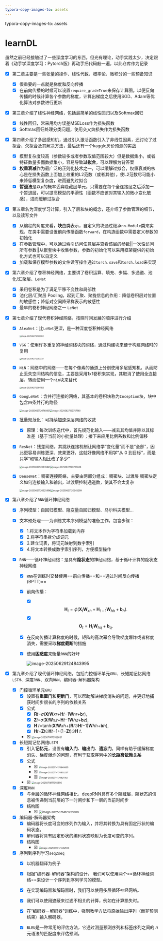 ```yaml
---
typora-copy-images-to: assets
---
```



typora-copy-images-to: assets

# learnDL
虽然之前已经接触过了一些深度学习的东西，但光有理论，动手实践太少，决定跟着《动手学深度学习：Pytorch版》再动手把代码敲一遍，以此仓库作为记录

- [x] 第二章主要是一些张量的操作、线性代数、概率论、微积分的一些预备知识
  - [x] 很重要的一点就是梯度和反向传播
  - [x] 在前向传播的时候可以设置`require_grad=True`来保存计算图，以便反向传播的时候计算各个参数的梯度，计算出梯度之后使用SGD、Adam等优化算法对参数进行更新
  
- [x] 第三章介绍了线性神经网络，包括最简单的线性回归以及Softmax回归
  - [x] 线性回归，常采用均方误差MSELoss作为损失函数
  - [x] Softmax回归处理分类问题，使用交叉熵损失作为损失函数
  
- [x] 第四章介绍了多层感知机，通过引入激活函数引入了非线性因素，还讨论了过拟合、欠拟合及其解决方法，最后还有一个kaggle房价预测的实战
  - [x] 模型复杂度较高（参数较多或者参数取值范围较大）但是数据集小，或者特征数量多而数据集小，容易导致**过拟合**，可以理解为背答案
  - [x] **权重衰减**作为最广泛的正则化技术之一，可以缓解过拟合，权重衰减的核心是在损失函数上面加上权重的L2范数（或者其他），使L2范数尽可能小来降低模型复杂度，进而避免过拟合
  - [x] **暂退法**是以p的概率丢弃隐藏层单元，只需要在每个全连接层之后添加一个暂退层，可以提高模型的平滑性（函数不应该对其输入的微小变化敏感），进而缓解过拟合
  
- [x] 第五章名为深度学习计算，引入了层和块的概念，还介绍了参数管理的细节，以及读写文件
  - [x] 从编程的角度来看，**块**由类表示，自定义的块通过继承`nn.Module`类来实现，在类中需要设置前向传播函数`forward`，在构造函数中需要定义参数的初始化
  - [x] 在参数管理中，可以通过索引访问任意层并查看该层的参数||一次性访问所有参数||从嵌套块中收集参数，参数的初始化可以采用框架提供的初始化方式也可以自定义
  - [x] 加载和保存模型参数的文件读写操作通过`torch.save`和`torch.load`来实现
  
- [x] 第六章介绍了卷积神经网络，主要讲了卷积运算、填充、步幅、多通道、池化/汇聚层、`LeNet`
  - [x] 采用卷积是为了满足平移不变性和局部性
  - [x] 池化层/汇聚层 Pooling，起到汇聚、聚拢信息的作用：降低卷积层对位置的敏感性；降低对空间降采样表示的敏感性
  - [x] 最早的卷积神经网络之一 `LeNet`
  
- [x] 第七章介绍了现代卷积神经网络，按照时间发展的顺序进行介绍

  - [x] `AlexNet`：比`LeNet`更深，是一种深度卷积神经网络

    <img src="assets/image-20250627121005162.png" alt="image-20250627121005162" style="zoom:40%;" />

  - [x] `VGG`：使用许多重复的神经网络块的网络，通过构建块来便于构建网络时的复用

    <img src="assets/image-20250627120933751.png" alt="image-20250627120933751" style="zoom:40%;" />

  - [x] `NiN`：网络中的网络——在每个像素的通道上分别使用多层感知机，从而防止丢失空间结构的信息，主要是采用1x1卷积来实现，其取消了使用全连接层，转而使用一个`nin`块来替代

    <img src="assets/image-20250627120841935.png" alt="image-20250627120841935" style="zoom:40%;" />

  - [x] `GoogLeNet`：含并行连接的网络，其基本的卷积块称为`Inception`块，块中包含四条并行的路径

    <img src="assets/image-20250627120740831.png" alt="image-20250627120740831" style="zoom:50%;" /><img src="assets/image-20250627120757140.png" alt="image-20250627120757140" style="zoom:50%;" />

  - [x] 批量规范化：可持续加速深层网络的收敛

    - [x] 原理：每次训练迭代中，首先规范化输入——减去其均值并除以其标准差（基于当前的小批量处理）；接下来应用比例系数和比例偏移

  - [x] `ResNet`：残差网络，其跳跃连接机制让网络学“变化量”而不是“全部”，因此更容易训练更深、效果更好，这就好像网络不用学“从 0 到目标”，而是只学“和输入相比改了多少”

    <img src="assets/image-20250627120635941.png" alt="image-20250627120635941" style="zoom:50%;" /><img src="assets/image-20250627120703628.png" alt="image-20250627120703628" style="zoom:50%;" />

  - [x] `DenseNet`：稠密连接网络，主要由两部分组成：稠密块、过渡层  稠密块定义如何连接输入和输出，过渡层控制通道数，使其不会太复杂

    <img src="assets/image-20250627120525496.png" alt="image-20250627120525496" style="zoom:50%;" /><img src="assets/image-20250627120545299.png" alt="image-20250627120545299" style="zoom:50%;" />
  
- [x] 第八章介绍了`RNN`循环神经网络

  - [x] 序列模型：自回归模型、隐变量自回归模型、马尔科夫模型...

  - [x] 文本预处理——为训练文本序列模型的准备工作。包含步骤：

    - [x] 1.将文本作为字符串加载到内存
    - [x] 2.将字符串拆分成词元
    - [x] 3.建立词表，将词元映射到数字索引
    - [x] 4.将文本转换成数字索引序列，方便模型操作

  - [x] `RNN`——循环神经网络：是具有**隐状态**的神经网络，基于循环计算的隐状态神经网络

    - [x] `RNN`在训练时交替使用==前向传播==和==通过时间反向传播(BPTT)==

    - [x] 前向传播：

      - [x] $$\mathbf{H}_t = \phi(\mathbf{X}_t \mathbf{W}_{xh} + \mathbf{H}_{t-1} \mathbf{W}_{hh}  + \mathbf{b}_h).$$
      - [x] $$\mathbf{O}_t = \mathbf{H}_t \mathbf{W}_{hq} + \mathbf{b}_q.$$

    - [x] 在反向传播计算梯度的时候，矩阵的高次幂会导致梯度爆炸或者梯度消失，需要采取**梯度截断**的措施

    - [x] 使用**困惑度**来衡量`RNN`的好坏

      ![image-20250629124843995](assets/image-20250629124843995.png)
  
- [x] 第九章介绍了现代循环神经网络，包括门控循环单元`GRU`、长短期记忆网络`LSTM`、深度`RNN`、双向`RNN`、编码器-解码器架构

  - [x] 门控循环单元`GRU`
    - [x] 设置有**重置门**和**更新门**，可以帮助解决梯度消失的问题，并更好地捕获时间步很长的序列的依赖关系
    - [x] 公式
      - [x] 𝐑𝑡=𝜎(𝐗𝑡𝐖𝑥𝑟+𝐇𝑡−1𝐖ℎ𝑟+𝐛𝑟),
      - [x] 𝐙𝑡=𝜎(𝐗𝑡𝐖𝑥𝑧+𝐇𝑡−1𝐖ℎ𝑧+𝐛𝑧),
      - [x] 𝐇̃ 𝑡=tanh(𝐗𝑡𝐖𝑥ℎ+(𝐑𝑡⊙𝐇𝑡−1)𝐖ℎℎ+𝐛ℎ),
      - [x] 𝐇𝑡=𝐙𝑡⊙𝐇𝑡−1+(1−𝐙𝑡)⊙𝐇̃ 𝑡.
    - [x] <img src="../../.config/Typora/typora-user-images/image-20250714170556631.png" alt="image-20250714170556631" style="zoom:50%;" />
  - [x] 长短期记忆网络`LSTM`
    - [x] 引入**记忆元**，设置有**输入门**、**输出门**、**遗忘门**，同样有助于缓解梯度消失、梯度爆炸的问题，有利于获取序列中的**长距离依赖关系**
    - [x] 公式
      - [x] <img src="assets/image-20250714170840605.png" alt="image-20250714170840605" style="zoom:48%;" />
      - [x] <img src="assets/image-20250714170902237.png" alt="image-20250714170902237" style="zoom:48%;" />
      - [x] <img src="assets/image-20250714170921782.png" alt="image-20250714170921782" style="zoom:48%;" />
    - [x] <img src="assets/image-20250714171055690.png" alt="image-20250714171055690" style="zoom:50%;" />
  - [x] 深度`RNN`
    - [x] 与单层的循环神经网络相比，deepRNN具有多个隐藏层，隐状态的信息被传递到当前层的下一时间步和下一层的当前时间步
    - [x] 结构图
      - [x] <img src="assets/image-20250714171251000.png" alt="image-20250714171251000" style="zoom:67%;" />
  - [x] 编码器-解码器架构
    - [x] 编码器将长度可变的序列作为输入，并将其转换为具有固定形状的编码状态。
    - [x] 解码器将具有固定形状的编码状态映射为长度可变的序列。
    - [x] 结构图
      - [x] <img src="assets/image-20250714171432593.png" alt="image-20250714171432593" style="zoom:50%;" />
  - [x] 序列到序列学习`seq2seq`
    - [x] 以机器翻译为例子
    - [x] 根据“编码器-解码器”架构的设计， 我们可以使用两个==循环神经网络==来设计一个序列到序列学习的模型。
    - [x] 在实现编码器和解码器时，我们可以使用多层循环神经网络。
    - [x] 我们可以使用遮蔽来过滤不相关的计算，例如在计算损失时。
    - [x] 在“编码器－解码器”训练中，强制教学方法将原始输出序列（而非预测结果）输入解码器。
    - [x] `BLEU`是一种常用的评估方法，它通过测量预测序列和标签序列之间的 𝑛 元语法的匹配度来评估预测。

